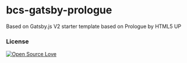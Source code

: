 # bcs-gatsby-prologue

Based on Gatsby.js V2 starter template based on Prologue by HTML5 UP

### License

[![Open Source Love](https://badges.frapsoft.com/os/mit/mit.svg?v=102)](LICENSE)
